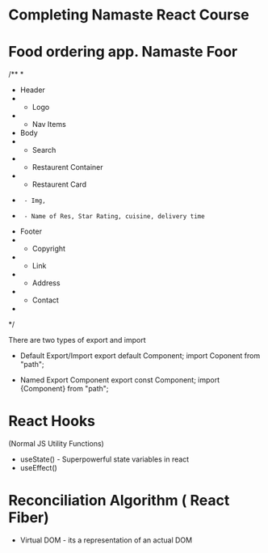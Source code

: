 # Completing Namaste React Course

# Food ordering app. Namaste Foor

/**
 *
 * Header
 *  - Logo
 *  - Nav Items
 * Body
 *  - Search
 *  - Restaurent Container
 *    - Restaurent Card
 *      - Img,
 *      - Name of Res, Star Rating, cuisine, delivery time
 * Footer
 * - Copyright
 * - Link
 * - Address
 * - Contact
 *
 */


There are two types of export and import

- Default Export/Import 
  export default Component;
  import Coponent from "path";


- Named Export Component
 export const Component;
 import {Component} from "path";


 

# React Hooks
 (Normal JS Utility Functions)
- useState() - Superpowerful state variables in react
- useEffect()


# Reconciliation Algorithm ( React Fiber)

 - Virtual DOM - its a representation of an actual DOM